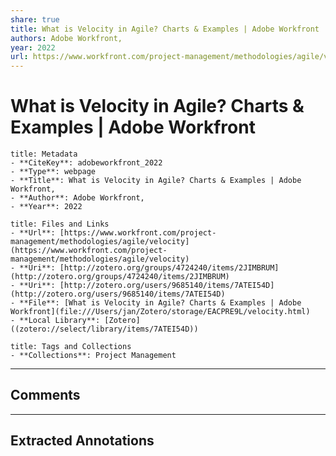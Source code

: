 ```yaml
---
share: true
title: What is Velocity in Agile? Charts & Examples | Adobe Workfront
authors: Adobe Workfront,
year: 2022 
url: https://www.workfront.com/project-management/methodologies/agile/velocity
---
```


# What is Velocity in Agile? Charts & Examples | Adobe Workfront

```ad-info
title: Metadata
- **CiteKey**: adobeworkfront_2022
- **Type**: webpage
- **Title**: What is Velocity in Agile? Charts & Examples | Adobe Workfront, 
- **Author**: Adobe Workfront,
- **Year**: 2022 
```
```ad-abstract
title: Files and Links
- **Url**: [https://www.workfront.com/project-management/methodologies/agile/velocity](https://www.workfront.com/project-management/methodologies/agile/velocity)
- **Uri**: [http://zotero.org/groups/4724240/items/2JIMBRUM](http://zotero.org/groups/4724240/items/2JIMBRUM)
- **Uri**: [http://zotero.org/users/9685140/items/7ATEI54D](http://zotero.org/users/9685140/items/7ATEI54D)
- **File**: [What is Velocity in Agile? Charts & Examples | Adobe Workfront](file:///Users/jan/Zotero/storage/EACPRE9L/velocity.html)
- **Local Library**: [Zotero]((zotero://select/library/items/7ATEI54D))
```
```ad-note
title: Tags and Collections
- **Collections**: Project Management
```

----

## Comments



----

## Extracted Annotations

